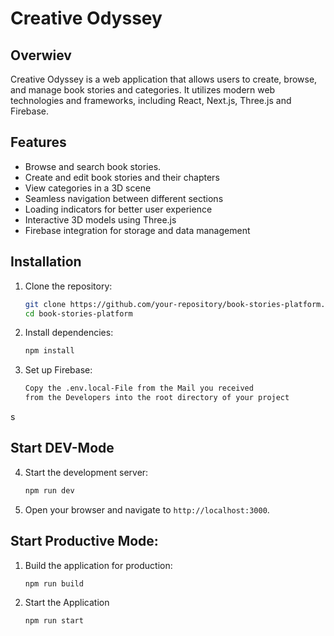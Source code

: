 # Creative Odyssey

## Overwiev

Creative Odyssey is a web application that allows users to create, browse, and manage book stories and categories. It utilizes modern web technologies and frameworks, including React, Next.js, Three.js and Firebase.

## Features

- Browse and search book stories.
- Create and edit book stories and their chapters
- View categories in a 3D scene
- Seamless navigation between different sections
- Loading indicators for better user experience
- Interactive 3D models using Three.js
- Firebase integration for storage and data management

## Installation

1. Clone the repository:

    ```bash
    git clone https://github.com/your-repository/book-stories-platform.git
    cd book-stories-platform
    ```

2. Install dependencies:

    ```bash
    npm install
    ```

3. Set up Firebase:

    ```bash
    Copy the .env.local-File from the Mail you received
    from the Developers into the root directory of your project
    ```
s
## Start DEV-Mode 

4. Start the development server:

    ```bash
    npm run dev
    ```

5. Open your browser and navigate to `http://localhost:3000`.

## Start Productive Mode:

1. Build the application for production:
    ```bash
    npm run build
    ```

2. Start the Application
   ```bash 
   npm run start
   ```